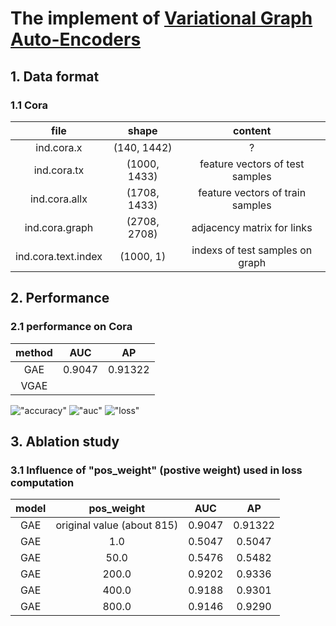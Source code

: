 # The implement of [Variational Graph Auto-Encoders](https://arxiv.org/pdf/1611.07308.pdf)

## 1. Data format
### 1.1 Cora
|file|shape|content|
|:---:|:---:|:---:|
|ind.cora.x|(140, 1442)|?| 
|ind.cora.tx|(1000, 1433)|feature vectors of test samples| 
|ind.cora.allx|(1708, 1433)|feature vectors of train samples|
|ind.cora.graph|(2708, 2708)|adjacency matrix for links|
|ind.cora.text.index|(1000, 1)|indexs of test samples on graph|

## 2. Performance
### 2.1 performance on Cora
|method|AUC|AP|
|:---:|:---:|:---:|
|GAE|0.9047|0.91322|
|VGAE|||

!["accuracy"](https://github.com/zhouyuan888888/GNN/tree/master/GAE/image/ap.png)
!["auc"](https://github.com/zhouyuan888888/GNN/tree/master/GAE/image/auc.png)
!["loss"](https://github.com/zhouyuan888888/GNN/tree/master/GAE/image/loss.png)


## 3. Ablation study
### 3.1 Influence of "pos_weight" (postive weight) used in loss computation
|model|pos_weight|AUC|AP|
|:---:|:---:|:---:|:---:|
|GAE|original value (about 815)|0.9047|0.91322|
|GAE|1.0|0.5047|0.5047|
|GAE|50.0|0.5476|0.5482|
|GAE|200.0|0.9202|0.9336|
|GAE|400.0|0.9188|0.9301|
|GAE|800.0|0.9146|0.9290|    
